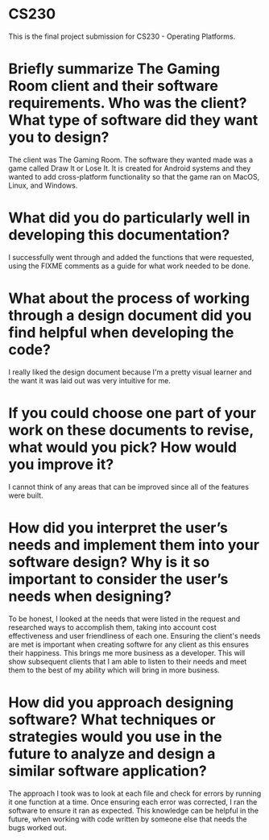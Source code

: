 # CS230
This is the final project submission for CS230 - Operating Platforms.

# Briefly summarize The Gaming Room client and their software requirements. Who was the client? What type of software did they want you to design?
The client was The Gaming Room. The software they wanted made was a game called Draw It or Lose It. It is created for Android systems and they wanted to add cross-platform functionality so that the game ran on MacOS, Linux, and Windows.

# What did you do particularly well in developing this documentation?
I successfully went through and added the functions that were requested, using the FIXME comments as a guide for what work needed to be done.

# What about the process of working through a design document did you find helpful when developing the code?
I really liked the design document because I'm a pretty visual learner and the want it was laid out was very intuitive for me.

# If you could choose one part of your work on these documents to revise, what would you pick? How would you improve it?
I cannot think of any areas that can be improved since all of the features were built.

# How did you interpret the user’s needs and implement them into your software design? Why is it so important to consider the user’s needs when designing?
To be honest, I looked at the needs that were listed in the request and researched ways to accomplish them, taking into account cost effectiveness and user friendliness of each one. Ensuring the client's needs are met is important when creating softwre for any client as this ensures their happiness. This brings me more business as a developer. This will show subsequent clients that I am able to listen to their needs and meet them to the best of my ability which will bring in more business.

# How did you approach designing software? What techniques or strategies would you use in the future to analyze and design a similar software application?
The approach I took was to look at each file and check for errors by running it one function at a time. Once ensuring each error was corrected, I ran the software to ensure it ran as expected. This knowledge can be helpful in the future, when working with code written by someone else that needs the bugs worked out.